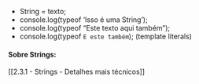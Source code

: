 * String = texto;
* console.log(typeof ‘Isso é uma String’);
* console.log(typeof “Este texto aqui também”);
* console.log(typeof `E este também`); (template literals)

#### Sobre Strings:
[[2.3.1 - Strings - Detalhes mais técnicos]]